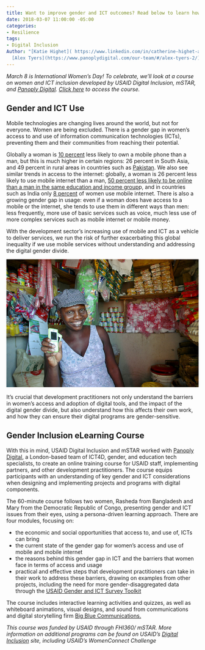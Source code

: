 ```yaml
---
title: Want to improve gender and ICT outcomes? Read below to learn how.
date: 2018-03-07 11:00:00 -05:00
categories:
- Resilience
tags:
- Digital Inclusion
Author: "[Katie Highet]( https://www.linkedin.com/in/catherine-highet-a924094/) &
  [Alex Tyers](https://www.panoplydigital.com/our-team/#/alex-tyers-2/)"
---
```


*March 8 is International Women’s Day! To celebrate, we’ll look at a course on women and ICT inclusion developed by USAID Digital Inclusion, mSTAR, and [Panoply Digital](https://www.panoplydigital.com/).  [Click here](https://www.panoplydigital.com/gender-and-ict-online-course/) to access the course.*

<!--more-->

## Gender and ICT Use

Mobile technologies are changing lives around the world, but not for everyone. Women are being excluded. There is a gender gap in women’s access to and use of information communication technologies (ICTs), preventing them and their communities from reaching their potential.

Globally a woman is [10 percent](https://www.gsma.com/mobilefordevelopment/wp-content/uploads/2018/02/GSMA_The_Mobile_Gender_Gap_Report_2018_Final_210218.pdf) less likely to own a mobile phone than a man, but this is much higher in certain regions: 26 percent in South Asia, and 49 percent in rural areas in countries such as [Pakistan](https://www.gsma.com/mobilefordevelopment/wp-content/uploads/2018/02/GSMA_The_Mobile_Gender_Gap_Report_2018_Final_210218.pdf). We also see similar trends in access to the internet: globally, a woman is 26 percent less likely to use mobile internet than a man, [50 percent less likely to be online than a man in the same education and income group](http://webfoundation.org/docs/2015/10/womens-rights-online_Report.pdf)p, and in countries such as India only [8 percent](https://www.gsma.com/mobilefordevelopment/wp-content/uploads/2018/02/GSMA_The_Mobile_Gender_Gap_Report_2018_Final_210218.pdf) of women use mobile internet. There is also a growing gender gap in usage: even if a woman does have access to a mobile or the internet, she tends to use them in different ways than men: less frequently, more use of basic services such as voice, much less use of more complex services such as mobile internet or mobile money.

With the development sector’s increasing use of mobile and ICT as a vehicle to deliver services, we run the risk of further exacerbating this global inequality if we use mobile services without understanding and addressing the digital gender divide.

![15464455376_75e38b92f5_z.jpg](/uploads/15464455376_75e38b92f5_z.jpg)

It’s crucial that development practitioners not only understand the barriers in women’s access and adoption of digital tools, and the impact of the digital gender divide, but also understand how this affects their own work, and how they can ensure their digital programs are gender-sensitive.

## Gender Inclusion eLearning Course

With this in mind, USAID Digital Inclusion and mSTAR worked with [Panoply Digital](https://www.panoplydigital.com/), a London-based team of ICT4D, gender, and education tech specialists, to create an online training course for USAID staff, implementing partners, and other development practitioners. The course equips participants with an understanding of key gender and ICT considerations when designing and implementing projects and programs with digital components.

The 60-minute course follows two women, Rasheda from Bangladesh and Mary from the Democratic Republic of Congo, presenting gender and ICT issues from their eyes, using a persona-driven learning approach. There are four modules, focusing on:

* the economic and social opportunities that access to, and use of, ICTs can bring
* the current state of the gender gap for women’s access and use of mobile and mobile internet
* the reasons behind this gender gap in ICT and the barriers that women face in terms of access and usage
* practical and effective steps that development practitioners can take in their work to address these barriers, drawing on examples from other projects, including the need for more gender-disaggregated data through the [USAID Gender and ICT Survey Toolkit](https://www.usaid.gov/documents/15396/gender-and-ict-toolkit)

The course includes interactive learning activities and quizzes, as well as whiteboard animations, visual designs, and sound from communications and digital storytelling firm [Big Blue Communications.](http://www.bigbluecomms.com/)

*This course was funded by USAID through FHI360/ mSTAR. More information on additional programs can be found on USAID’s [Digital Inclusion](http://inclusion.digitaldevelopment.org/digital-gender-divide) site, including USAID’s WomenConnect Challenge*